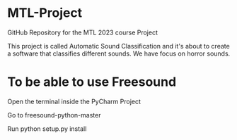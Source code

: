 # MTL-Project
GitHub Repository for the MTL 2023 course Project

This project is called Automatic Sound Classification and it's about to create a software that classifies different sounds. We have focus on horror sounds. 

# To be able to use Freesound
Open the terminal inside the PyCharm Project

Go to freesound-python-master

Run python setup.py install
